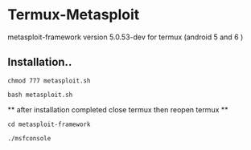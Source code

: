 # Termux-Metasploit
metasploit-framework version 5.0.53-dev for termux (android 5 and 6 )

## Installation..
`chmod 777 metasploit.sh`

`bash metasploit.sh`

** after installation completed close termux then reopen termux **

`cd metasploit-framework`

`./msfconsole`
